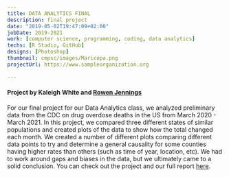 ```yaml
---
title: DATA ANALYTICS FINAL
description: final project
date: "2019-05-02T19:47:09+02:00"
jobDate: 2019-2021
work: [computer science, programming, coding, data analytics]
techs: [R Studio, GitHub]
designs: [Photoshop]
thumbnail: cmpsc/images/Maricopa.png
projectUrl: https://www.sampleorganization.org

---
```


#### Project by Kaleigh White and [Rowen Jennings](https://rowenjennings.netlify.app/)

For our final project for our Data Analytics class, we analyzed preliminary data from the CDC on drug overdose deaths in the US from March 2020 - March 2021. In this project, we compared three different states of similar populations and created plots of the data to show how the total changed each month. We created a number of different plots comparing different data points to try and determine a general causality for some counties having higher rates than others (such as time of year, location, etc). We had to work around gaps and biases in the data, but we ultimately came to a solid conclusion. You can check out the project and our full report [here](https://github.com/Allegheny-Computer-Science-301-F2021/finalproject-rokal-team).
